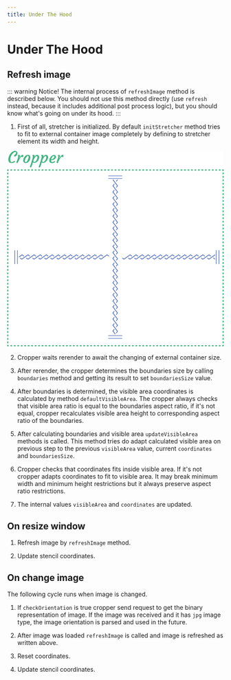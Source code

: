 ```yaml
---
title: Under The Hood
---
```


# Under The Hood

## Refresh image

::: warning Notice!
The internal process of `refreshImage` method is described below. You should not use this
method directly (use `refresh` instead, because it includes additional post process logic), but you should know what's going on under its hood.
:::

1. First of all, stretcher is initialized. By default `initStretcher` method tries to
fit to external container image completely by defining to stretcher element its width and height.

![Example](../.vuepress/assets/under-the-hood/stretching.svg)

2. Cropper waits rerender to await the changing of external container size.

3. After rerender, the cropper determines the boundaries size by calling `boundaries` method and getting its result to 
set `boundariesSize` value.

4. After boundaries is determined, the visible area coordinates is calculated by method `defaultVisibleArea`. 
The cropper always checks that visible area ratio is equal to the boundaries aspect ratio, if it's not equal,
cropper recalculates visible area height to corresponding aspect ratio of the boundaries.

5. After calculating boundaries and visible area `updateVisibleArea` methods is called. This method tries do adapt
calculated visible area on previous step to the previous `visibleArea` value, current `coordinates` and `boundariesSize`.

6. Cropper checks that coordinates fits inside visible area. If it's not cropper adapts coordinates to fit to
visible area. It may break minimum width and minimum height restrictions but it always preserve aspect ratio restrictions.

7. The internal values `visibleArea` and `coordinates` are updated.


## On resize window

1. Refresh image by `refreshImage` method.

2. Update stencil coordinates.

## On change image

The following cycle runs when image is changed.

1. If `checkOrientation` is true cropper send request to get the binary representation of image. 
If the image was received and it has `jpg` image type, the image orientation is parsed and used 
in the future.

2. After image was loaded `refreshImage` is called and image is refreshed as written above.

3. Reset coordinates.

4. Update stencil coordinates.
